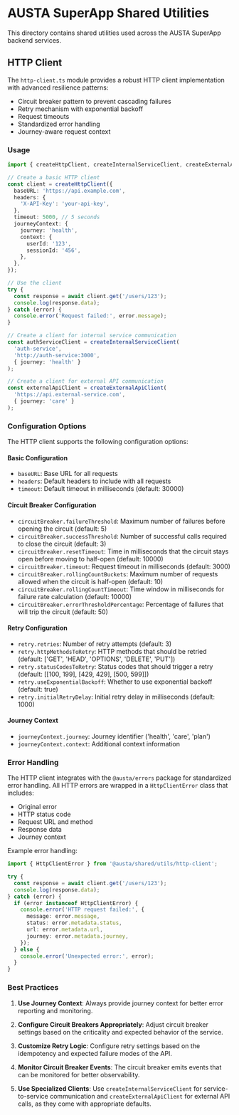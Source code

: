 # AUSTA SuperApp Shared Utilities

This directory contains shared utilities used across the AUSTA SuperApp backend services.

## HTTP Client

The `http-client.ts` module provides a robust HTTP client implementation with advanced resilience patterns:

- Circuit breaker pattern to prevent cascading failures
- Retry mechanism with exponential backoff
- Request timeouts
- Standardized error handling
- Journey-aware request context

### Usage

```typescript
import { createHttpClient, createInternalServiceClient, createExternalApiClient } from '@austa/shared/utils/http-client';

// Create a basic HTTP client
const client = createHttpClient({
  baseURL: 'https://api.example.com',
  headers: {
    'X-API-Key': 'your-api-key',
  },
  timeout: 5000, // 5 seconds
  journeyContext: {
    journey: 'health',
    context: {
      userId: '123',
      sessionId: '456',
    },
  },
});

// Use the client
try {
  const response = await client.get('/users/123');
  console.log(response.data);
} catch (error) {
  console.error('Request failed:', error.message);
}

// Create a client for internal service communication
const authServiceClient = createInternalServiceClient(
  'auth-service',
  'http://auth-service:3000',
  { journey: 'health' }
);

// Create a client for external API communication
const externalApiClient = createExternalApiClient(
  'https://api.external-service.com',
  { journey: 'care' }
);
```

### Configuration Options

The HTTP client supports the following configuration options:

#### Basic Configuration

- `baseURL`: Base URL for all requests
- `headers`: Default headers to include with all requests
- `timeout`: Default timeout in milliseconds (default: 30000)

#### Circuit Breaker Configuration

- `circuitBreaker.failureThreshold`: Maximum number of failures before opening the circuit (default: 5)
- `circuitBreaker.successThreshold`: Number of successful calls required to close the circuit (default: 3)
- `circuitBreaker.resetTimeout`: Time in milliseconds that the circuit stays open before moving to half-open (default: 10000)
- `circuitBreaker.timeout`: Request timeout in milliseconds (default: 3000)
- `circuitBreaker.rollingCountBuckets`: Maximum number of requests allowed when the circuit is half-open (default: 10)
- `circuitBreaker.rollingCountTimeout`: Time window in milliseconds for failure rate calculation (default: 10000)
- `circuitBreaker.errorThresholdPercentage`: Percentage of failures that will trip the circuit (default: 50)

#### Retry Configuration

- `retry.retries`: Number of retry attempts (default: 3)
- `retry.httpMethodsToRetry`: HTTP methods that should be retried (default: ['GET', 'HEAD', 'OPTIONS', 'DELETE', 'PUT'])
- `retry.statusCodesToRetry`: Status codes that should trigger a retry (default: [[100, 199], [429, 429], [500, 599]])
- `retry.useExponentialBackoff`: Whether to use exponential backoff (default: true)
- `retry.initialRetryDelay`: Initial retry delay in milliseconds (default: 1000)

#### Journey Context

- `journeyContext.journey`: Journey identifier ('health', 'care', 'plan')
- `journeyContext.context`: Additional context information

### Error Handling

The HTTP client integrates with the `@austa/errors` package for standardized error handling. All HTTP errors are wrapped in a `HttpClientError` class that includes:

- Original error
- HTTP status code
- Request URL and method
- Response data
- Journey context

Example error handling:

```typescript
import { HttpClientError } from '@austa/shared/utils/http-client';

try {
  const response = await client.get('/users/123');
  console.log(response.data);
} catch (error) {
  if (error instanceof HttpClientError) {
    console.error('HTTP request failed:', {
      message: error.message,
      status: error.metadata.status,
      url: error.metadata.url,
      journey: error.metadata.journey,
    });
  } else {
    console.error('Unexpected error:', error);
  }
}
```

### Best Practices

1. **Use Journey Context**: Always provide journey context for better error reporting and monitoring.

2. **Configure Circuit Breakers Appropriately**: Adjust circuit breaker settings based on the criticality and expected behavior of the service.

3. **Customize Retry Logic**: Configure retry settings based on the idempotency and expected failure modes of the API.

4. **Monitor Circuit Breaker Events**: The circuit breaker emits events that can be monitored for better observability.

5. **Use Specialized Clients**: Use `createInternalServiceClient` for service-to-service communication and `createExternalApiClient` for external API calls, as they come with appropriate defaults.